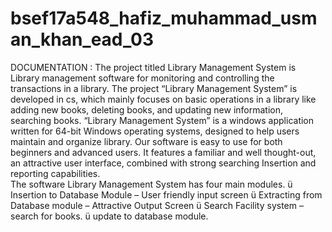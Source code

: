 # bsef17a548_hafiz_muhammad_usman_khan_ead_03

DOCUMENTATION :
The project titled Library Management System is Library management software for monitoring and controlling the transactions in a library.
The project “Library Management System” is developed in cs, which mainly focuses on basic operations in a library like adding new books,
deleting books, and updating new information, searching books. 
“Library Management System” is a windows application written for 64-bit Windows operating systems, designed to help users maintain and 
organize library.
Our software is easy to use for both beginners and advanced users. It features a familiar and well thought-out, 
an attractive user interface, combined with strong searching Insertion and reporting capabilities.  
The software Library Management System has four main modules. 
ü Insertion to Database Module – User friendly input screen 
ü Extracting from Database module – Attractive Output Screen
ü Search Facility system – search for books.
ü update to database module.
